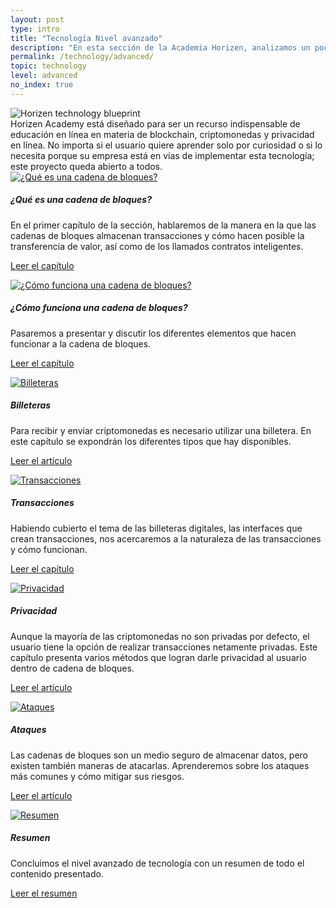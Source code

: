 ```yaml
---
layout: post
type: intro
title: "Tecnología Nivel avanzado"
description: "En esta sección de la Academia Horizen, analizamos un poco más de manera técnica la tecnología blockchain y sus partes."
permalink: /technology/advanced/
topic: technology
level: advanced
no_index: true
---
```


<div class="row mb-3">
    <div class="col-md-3">
        <img src="/assets/img/icons/topics/technology-blueprint.svg" alt="Horizen technology blueprint" class="lead-icon"/>
    </div>
    <div class="col-md-9 lead">
        Horizen Academy está diseñado para ser un recurso indispensable de educación en línea en materia de blockchain, criptomonedas y privacidad en línea. No importa si el usuario quiere aprender solo por curiosidad o si lo necesita porque su empresa está en vías de implementar esta tecnología; este proyecto queda abierto a todos.
    </div>
</div>

<div class="row mt-5">
    <div class="col-md-3">
        <a href="{{ site.baseurl }}{% post_url /technology/advanced/2021-01-01-what-is-a-blockchain %}">
            <img src="/assets/post_files/technology/advanced/0.0-tech-advanced/what_is_blockchain.svg" alt="¿Qué es una cadena de bloques?" />
        </a>
    </div>
    <div class="col-md-9">
        <h5 class="intro-article-title">¿Qué es una cadena de bloques?</h5>
        <p class="mb-1">
            En el primer capítulo de la sección, hablaremos de la manera en la que las cadenas de bloques almacenan transacciones y cómo hacen posible la transferencia de valor, así como de los llamados contratos inteligentes.
        </p>
        <p class="mb-0">
            <a class="font-weight-bold" href="{{ site.baseurl }}{% post_url /technology/advanced/2021-01-01-what-is-a-blockchain %}">Leer el capítulo</a>
        </p>
    </div>
</div>

<div class="row mt-5">
    <div class="col-md-3">
        <a href="{{ site.baseurl }}{% post_url /technology/advanced/2021-02-01-how-does-a-blockchain-work %}">
            <img src="/assets/post_files/technology/advanced/0.0-tech-advanced/how_does_a_bc_work.svg" alt="¿Cómo funciona una cadena de bloques?" />
        </a>
    </div>
    <div class="col-md-9">
        <h5 class="intro-article-title">¿Cómo funciona una cadena de bloques?</h5>
        <p class="mb-1">
            Pasaremos a presentar y discutir los diferentes elementos que hacen funcionar a la cadena de bloques.
        </p>
        <p class="mb-0">
            <a class="font-weight-bold" href="{{ site.baseurl }}{% post_url /technology/advanced/2021-02-01-how-does-a-blockchain-work %}">Leer el capítulo</a>
        </p>
    </div>
</div>

<div class="row mt-5">
    <div class="col-md-3">
        <a href="{{ site.baseurl }}{% post_url /technology/advanced/2021-03-01-types-of-wallets %}">
            <img src="/assets/post_files/technology/advanced/0.0-tech-advanced/wallets.svg" alt="Billeteras" />
        </a>
    </div>
    <div class="col-md-9">
        <h5 class="intro-article-title">Billeteras</h5>
        <p class="mb-1">
            Para recibir y enviar criptomonedas es necesario utilizar una billetera. En este capítulo se expondrán los diferentes tipos que hay disponibles.
        </p>
        <p class="mb-0">
            <a class="font-weight-bold" href="{{ site.baseurl }}{% post_url /technology/advanced/2021-03-01-types-of-wallets %}">Leer el artículo</a>
        </p>
    </div>
</div>

<div class="row mt-5">
    <div class="col-md-3">
        <a href="{{ site.baseurl }}{% post_url /technology/advanced/2021-04-01-transactions %}">
            <img src="/assets/post_files/technology/advanced/0.0-tech-advanced/transactions.svg" alt="Transacciones" />
        </a>
    </div>
    <div class="col-md-9">
        <h5 class="intro-article-title">Transacciones</h5>
        <p class="mb-1">
            Habiendo cubierto el tema de las billeteras digitales, las interfaces que crean transacciones, nos acercaremos a la naturaleza de las transacciones y cómo funcionan.
        </p>
        <p class="mb-0">
            <a class="font-weight-bold" href="{{ site.baseurl }}{% post_url /technology/advanced/2021-04-01-transactions %}">Leer el capítulo</a>
        </p>
    </div>
</div>

<div class="row mt-5">
    <div class="col-md-3">
        <a href="{{ site.baseurl }}{% post_url /technology/advanced/2021-05-01-intro-to-privacy-on-the-blockchain %}">
            <img src="/assets/post_files/technology/advanced/0.0-tech-advanced/privacy.svg" alt="Privacidad" />
        </a>
    </div>
    <div class="col-md-9">
        <h5 class="intro-article-title">Privacidad</h5>
        <p class="mb-1">
            Aunque la mayoría de las criptomonedas no son privadas por defecto, el usuario tiene la opción de realizar transacciones netamente privadas. Este capítulo presenta varios métodos que logran darle privacidad al usuario dentro de cadena de bloques.
        </p>
        <p class="mb-0">
            <a class="font-weight-bold" href="{{ site.baseurl }}{% post_url /technology/advanced/2021-05-01-intro-to-privacy-on-the-blockchain %}">Leer el artículo</a>
        </p>
    </div>
</div>

<div class="row mt-5">
    <div class="col-md-3">
        <a href="{{ site.baseurl }}{% post_url /technology/advanced/2021-06-01-attacks-on-blockchain %}">
            <img src="/assets/post_files/technology/advanced/0.0-tech-advanced/attacks.svg" alt="Ataques" />
        </a>
    </div>
    <div class="col-md-9">
        <h5 class="intro-article-title">Ataques</h5>
        <p class="mb-1">
            Las cadenas de bloques son un medio seguro de almacenar datos, pero existen también maneras de atacarlas. Aprenderemos sobre los ataques más comunes y cómo mitigar sus riesgos.
        </p>
        <p class="mb-0">
            <a class="font-weight-bold" href="{{ site.baseurl }}{% post_url /technology/advanced/2021-06-01-attacks-on-blockchain %}">Leer el artículo</a>
        </p>
    </div>
</div>

<div class="row mt-5">
    <div class="col-md-3">
        <a href="{{ site.baseurl }}{% post_url /technology/advanced/2021-07-01-summary-tech-advanced %}">
            <img src="/assets/post_files/technology/advanced/0.0-tech-advanced/summary.svg" alt="Resumen" />
        </a>
    </div>
    <div class="col-md-9">
        <h5 class="intro-article-title">Resumen</h5>
        <p class="mb-1">
            Concluimos el nivel avanzado de tecnología con un resumen de todo el contenido presentado.
        </p>
        <p class="mb-0">
            <a class="font-weight-bold" href="{{ site.baseurl }}{% post_url /technology/advanced/2021-07-01-summary-tech-advanced %}">Leer el resumen</a>
        </p>
    </div>
</div>

